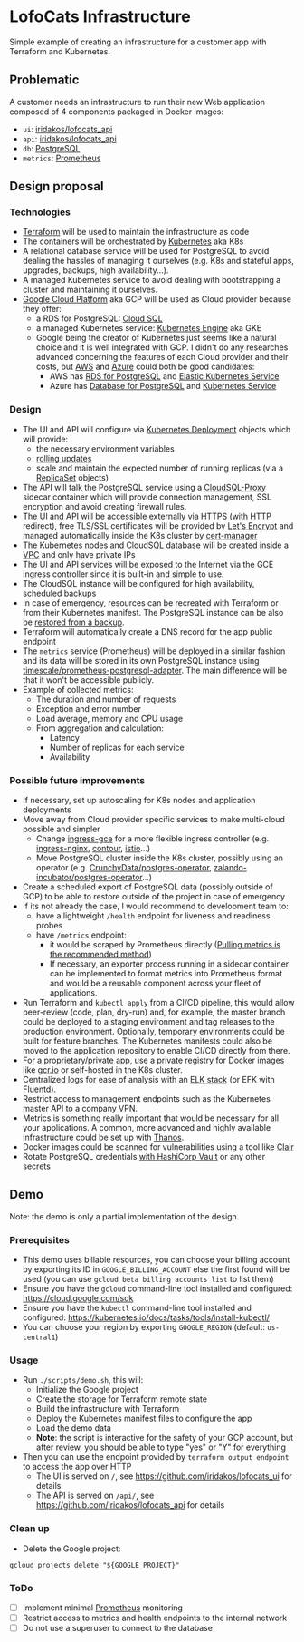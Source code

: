 # LofoCats Infrastructure

Simple example of creating an infrastructure for a customer app with Terraform and Kubernetes.

## Problematic

A customer needs an infrastructure to run their new Web application composed of 4 components packaged in Docker images:

* `ui`: [iridakos/lofocats_api](https://github.com/iridakos/lofocats_api)
* `api`: [iridakos/lofocats_api](https://github.com/iridakos/lofocats_api)
* `db`: [PostgreSQL](https://www.postgresql.org)
* `metrics`: [Prometheus](https://prometheus.io)

## Design proposal

### Technologies

* [Terraform](http://terraform.io) will be used to maintain the infrastructure as code
* The containers will be orchestrated by [Kubernetes](https://kubernetes.io) aka K8s
* A relational database service will be used for PostgreSQL to avoid dealing the hassles of managing it ourselves (e.g. K8s and stateful apps, upgrades, backups, high availability...).
* A managed Kubernetes service to avoid dealing with bootstrapping a cluster and maintaining it ourselves.
* [Google Cloud Platform](https://cloud.google.com/) aka GCP will be used as Cloud provider because they offer:
  * a RDS for PostgreSQL: [Cloud SQL](https://cloud.google.com/sql/)
  * a managed Kubernetes service: [Kubernetes Engine](https://cloud.google.com/kubernetes-engine) aka GKE
  * Google being the creator of Kubernetes just seems like a natural choice and it is well integrated with GCP.
    I didn't do any researches advanced concerning the features of each Cloud provider and their costs, but [AWS](https://aws.amazon.com/) and [Azure](https://azure.microsoft.com) could both be good candidates:
    * AWS has [RDS for PostgreSQL](https://aws.amazon.com/rds/postgresql/) and [Elastic Kubernetes Service](https://aws.amazon.com/eks/)
    * Azure has [Database for PostgreSQL](https://azure.microsoft.com/en-ca/services/postgresql/) and [Kubernetes Service](https://azure.microsoft.com/en-us/services/kubernetes-service/)

### Design

* The UI and API will configure via [Kubernetes Deployment](https://kubernetes.io/docs/concepts/workloads/controllers/deployment/) objects which will provide:
  * the necessary environment variables
  * [rolling updates](https://kubernetes.io/docs/tutorials/kubernetes-basics/update/update-intro/)
  * scale and maintain the expected number of running replicas (via a [ReplicaSet](https://kubernetes.io/docs/concepts/workloads/controllers/replicaset/) objects)
* The API will talk the PostgreSQL service using a [CloudSQL-Proxy](https://cloud.google.com/sql/docs/postgres/sql-proxy) sidecar container which will provide connection management, SSL encryption and avoid creating firewall rules.
* The UI and API will be accessible externally via HTTPS (with HTTP redirect), free TLS/SSL certificates will be provided by [Let's Encrypt](https://letsencrypt.org/) and managed automatically inside the K8s cluster by [cert-manager](https://github.com/jetstack/cert-manager)
* The Kubernetes nodes and CloudSQL database will be created inside a [VPC](https://cloud.google.com/vpc/) and only have private IPs
* The UI and API services will be exposed to the Internet via the GCE ingress controller since it is built-in and simple to use.
* The CloudSQL instance will be configured for high availability, scheduled backups
* In case of emergency, resources can be recreated with Terraform or from their Kubernetes manifest. The PostgreSQL instance can be also be [restored from a backup](https://cloud.google.com/sql/docs/postgres/backup-recovery/restoring).
* Terraform will automatically create a DNS record for the app public endpoint
* The `metrics` service (Prometheus) will be deployed in a similar fashion and its data will be stored in its own PostgreSQL instance using [timescale/prometheus-postgresql-adapter](https://github.com/timescale/prometheus-postgresql-adapter). The main difference will be that it won't be accessible publicly.
* Example of collected metrics:
  * The duration and number of requests
  * Exception and error number
  * Load average, memory and CPU usage
  * From aggregation and calculation:
    * Latency
    * Number of replicas for each service
    * Availability

### Possible future improvements

* If necessary, set up autoscaling for K8s nodes and application deployments
* Move away from Cloud provider specific services to make multi-cloud possible and simpler
  * Change [ingress-gce](https://github.com/kubernetes/ingress-gce) for a more flexible ingress controller (e.g. [ingress-nginx](https://github.com/kubernetes/ingress-nginx), [contour](https://github.com/heptio/contour), [istio](https://github.com/istio/istio)...)
  * Move PostgreSQL cluster inside the K8s cluster, possibly using an operator (e.g. [CrunchyData/postgres-operator](https://github.com/CrunchyData/postgres-operator), [zalando-incubator/postgres-operator](https://github.com/zalando-incubator/postgres-operator)...)
* Create a scheduled export of PostgreSQL data (possibly outside of GCP) to be able to restore outside of the project in case of emergency
* If its not already the case, I would recommend to development team to:
  * have a lightweight `/health` endpoint for liveness and readiness probes
  * have `/metrics` endpoint:
    * it would be scraped by Prometheus directly ([Pulling metrics is the recommended method](https://prometheus.io/docs/practices/pushing/))
    * If necessary, an exporter process running in a sidecar container can be implemented to format metrics into Prometheus format and would be a reusable component across your fleet of applications.
* Run Terraform and `kubectl apply` from a CI/CD pipeline, this would allow peer-review (code, plan, dry-run) and, for example, the master branch could be deployed to a staging environment and tag releases to the production environment. Optionally, temporary environments could be built for feature branches. The Kubernetes manifests could also be moved to the application repository to enable CI/CD directly from there.
* For a proprietary/private app, use a private registry for Docker images like [gcr.io](https://gcr.io) or self-hosted in the K8s cluster.
* Centralized logs for ease of analysis with an [ELK stack](https://www.elastic.co/elk-stack) (or EFK with [Fluentd](https://www.fluentd.org/)).
* Restrict access to management endpoints such as the Kubernetes master API to a company VPN.
* Metrics is something really important that would be necessary for all your applications. A common, more advanced and highly available infrastructure could be set up with [Thanos](https://github.com/improbable-eng/thanos).
* Docker images could be scanned for vulnerabilities using a tool like [Clair](https://github.com/coreos/clair)
* Rotate PostgreSQL credentials [with HashiCorp Vault](https://www.vaultproject.io/docs/secrets/databases/postgresql.html) or any other secrets


## Demo

Note: the demo is only a partial implementation of the design.

### Prerequisites

* This demo uses billable resources, you can choose your billing account by exporting its ID in `GOOGLE_BILLING_ACCOUNT` else the first found will be used (you can use `gcloud beta billing accounts list` to list them)
* Ensure you have the `gcloud` command-line tool installed and configured:
  https://cloud.google.com/sdk
* Ensure you have the `kubectl` command-line tool installed and configured:
  https://kubernetes.io/docs/tasks/tools/install-kubectl/
* You can choose your region by exporting `GOOGLE_REGION` (default: `us-central1`)

### Usage

* Run `./scripts/demo.sh`, this will:
  * Initialize the Google project
  * Create the storage for Terraform remote state
  * Build the infrastructure with Terraform
  * Deploy the Kubernetes manifest files to configure the app
  * Load the demo data
  * **Note**: the script is interactive for the safety of your GCP account, but after review, you should be able to type "yes" or "Y" for everything
* Then you can use the endpoint provided by `terraform output endpoint` to access the app over HTTP
  * The UI is served on `/`, see https://github.com/iridakos/lofocats_ui for details
  * The API is served on `/api/`, see https://github.com/iridakos/lofocats_api for details

### Clean up

* Delete the Google project:

```shell
gcloud projects delete "${GOOGLE_PROJECT}"
```

### ToDo

- [ ] Implement minimal [Prometheus](https://prometheus.io) monitoring
- [ ] Restrict access to metrics and health endpoints to the internal network
- [ ] Do not use a superuser to connect to the database
